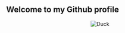 ## Welcome to my Github profile
<p align="center">
  <img src="https://cdn.cloudflare.steamstatic.com/steamcommunity/public/images/items/837470/7946586268723591036772b91b971de7a26b59b6.png" alt="Duck"/>
</p>
